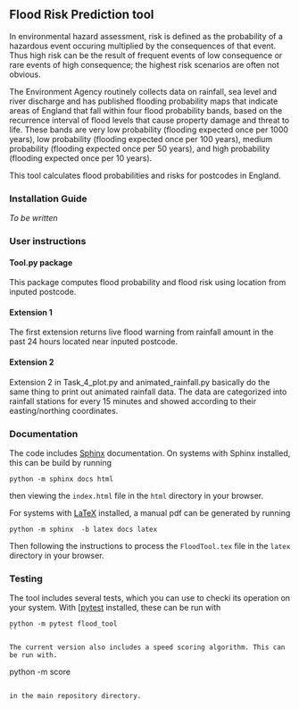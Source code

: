 ## Flood Risk Prediction tool

In environmental hazard assessment, risk is defined as the probability of a hazardous event occuring multiplied by the consequences of that event. Thus high risk can be the result of frequent events of low consequence or rare events of high consequence; the highest risk scenarios are often not obvious.

The Environment Agency routinely collects data on rainfall, sea level and river discharge and has published flooding probability maps that indicate areas of England that fall within four flood probability bands, based on the recurrence interval of flood levels that cause property damage and threat to life. These bands are very low probability (flooding expected once per 1000 years), low probability (flooding expected once per 100 years), medium probability (flooding expected once per 50 years), and high probability (flooding expected once per 10 years).

This tool calculates flood probabilities and risks for postcodes in England.

### Installation Guide

*To be written*

### User instructions

#### Tool.py package
This package computes flood probability and flood risk using location from inputed postcode.

#### Extension 1
The first extension returns live flood warning from rainfall amount in the past 24 hours located near inputed postcode.

#### Extension 2
Extension 2 in Task_4_plot.py and animated_rainfall.py basically do the same thing to print out animated rainfall data. The data are categorized into rainfall stations for every 15 minutes and showed according to their easting/northing coordinates.


### Documentation

The code includes [Sphinx](https://www.sphinx-doc.org) documentation. On systems with Sphinx installed, this can be build by running

```
python -m sphinx docs html
```

then viewing the `index.html` file in the `html` directory in your browser.

For systems with [LaTeX](https://www.latex-project.org/get/) installed, a manual pdf can be generated by running

```
python -m sphinx  -b latex docs latex
```

Then following the instructions to process the `FloodTool.tex` file in the `latex` directory in your browser.

### Testing

The tool includes several tests, which you can use to checki its operation on your system. With [[pytest](https://doc.pytest.org/en/latest) installed, these can be run with

```
python -m pytest flood_tool
``

The current version also includes a speed scoring algorithm. This can be run with.

```
python -m score
```

in the main repository directory.
